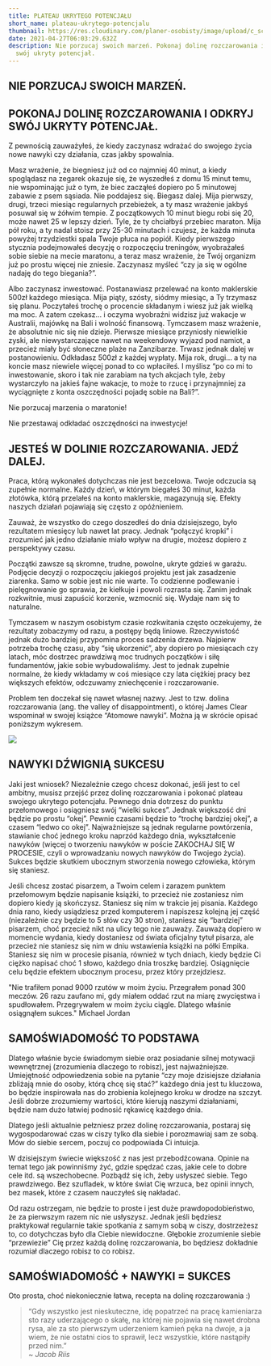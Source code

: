 ```yaml
---
title: PLATEAU UKRYTEGO POTENCJAŁU
short_name: plateau-ukrytego-potencjalu
thumbnail: https://res.cloudinary.com/planer-osobisty/image/upload/c_scale,f_auto,q_auto,w_1400/v1619505111/Grafika_do_tekst%C3%B3w_na_bloga_24_m7wx8b.png
date: 2021-04-27T06:03:29.632Z
description: Nie porzucaj swoich marzeń. Pokonaj dolinę rozczarowania i odkryj
  swój ukryty potencjał.
---
```

## NIE PORZUCAJ SWOICH MARZEŃ.

## POKONAJ DOLINĘ ROZCZAROWANIA I ODKRYJ SWÓJ UKRYTY POTENCJAŁ.

Z pewnością zauważyłeś, że kiedy zaczynasz wdrażać do swojego życia nowe nawyki czy działania, czas jakby spowalnia. 

Masz wrażenie, że biegniesz już od co najmniej 40 minut, a kiedy spoglądasz na zegarek okazuje się, że wyszedłeś z domu 15 minut temu, nie wspominając już o tym, że biec zacząłeś dopiero po 5 minutowej zabawie z psem sąsiada. Nie poddajesz się. Biegasz dalej. Mija pierwszy, drugi, trzeci miesiąc regularnych przebieżek, a ty masz wrażenie jakbyś posuwał się w żółwim tempie. Z początkowych 10 minut biegu robi się 20, może nawet 25 w lepszy dzień. Tyle, że ty chciałbyś przebiec maraton. Mija pół roku, a ty nadal stoisz przy 25-30 minutach i czujesz, że każda minuta powyżej trzydziestki spala Twoje płuca na popiół. Kiedy pierwszego stycznia podejmowałeś decyzję o rozpoczęciu treningów, wyobrażałeś sobie siebie na mecie maratonu, a teraz masz wrażenie, że Twój organizm już po prostu więcej nie zniesie. Zaczynasz myśleć “czy ja się w ogólne nadaję do tego biegania?”.

Albo zaczynasz inwestować. Postanawiasz przelewać na konto maklerskie 500zł każdego miesiąca. Mija piąty, szósty, siódmy miesiąc, a Ty trzymasz się planu. Poczytałeś trochę o procencie składanym i wiesz już jak wielką ma moc. A zatem czekasz… i oczyma wyobraźni widzisz już wakacje w Australii, majówkę na Bali i wolność finansową. Tymczasem masz wrażenie, że absolutnie nic się nie dzieje. Pierwsze miesiące przyniosły niewielkie zyski, ale niewystarczające nawet na weekendowy wyjazd pod namiot, a przecież miały być słoneczne plaże na Zanzibarze. Trwasz jednak dalej w postanowieniu. Odkładasz 500zł z każdej wypłaty. Mija rok, drugi… a ty na koncie masz niewiele więcej ponad to co wpłaciłeś. I myślisz “po co mi to inwestowanie, skoro i tak nie zarabiam na tych akcjach tyle, żeby wystarczyło na jakieś fajne wakacje, to może to rzucę i przynajmniej za wyciągnięte z konta oszczędności pojadę sobie na Bali?”.

Nie porzucaj marzenia o maratonie!

Nie przestawaj odkładać oszczędności na inwestycje!

## JESTEŚ W DOLINIE ROZCZAROWANIA. JEDŹ DALEJ.

Praca, którą wykonałeś dotychczas nie jest bezcelowa. Twoje odczucia są zupełnie normalne. Każdy dzień, w którym biegałeś 30 minut, każda złotówka, którą przelałeś na konto maklerskie, magazynują się. Efekty naszych działań pojawiają się często z opóźnieniem. 

Zauważ, że wszystko do czego doszedłeś do dnia dzisiejszego, było rezultatem miesięcy lub nawet lat pracy. Jednak “połączyć kropki” i zrozumieć jak jedno działanie miało wpływ na drugie, możesz dopiero z perspektywy czasu. 

Początki zawsze są skromne, trudne, powolne, ukryte gdzieś w garażu. Podjęcie decyzji o rozpoczęciu jakiegoś projektu jest jak zasadzenie ziarenka. Samo w sobie jest nic nie warte. To codzienne podlewanie i pielęgnowanie go sprawia, że kiełkuje i powoli rozrasta się. Zanim jednak rozkwitnie, musi zapuścić korzenie, wzmocnić się. Wydaje nam się to naturalne.

Tymczasem w naszym osobistym czasie rozkwitania często oczekujemy, że rezultaty zobaczymy od razu, a postępy będą liniowe. Rzeczywistość jednak dużo bardziej przypomina proces sadzenia drzewa. Najpierw potrzeba trochę czasu, aby “się ukorzenić”, aby dopiero po miesiącach czy latach, móc dostrzec prawdziwą moc trudnych początków i siłę fundamentów, jakie sobie wybudowaliśmy. Jest to jednak zupełnie normalne, że kiedy wkładamy w coś miesiące czy lata ciężkiej pracy bez większych efektów, odczuwamy zniechęcenie i rozczarowanie.

Problem ten doczekał się nawet własnej nazwy. Jest to tzw. dolina rozczarowania (ang. the valley of disappointment), o której James Clear wspominał w swojej książce “Atomowe nawyki”. Można ją w skrócie opisać poniższym wykresem.

![](https://res.cloudinary.com/planer-osobisty/image/upload/c_scale,f_auto,q_auto,w_1400/v1619503746/Grafika_do_tekst%C3%B3w_na_bloga_23_puzf0w.png)

## NAWYKI DŹWIGNIĄ SUKCESU

Jaki jest wniosek? Niezależnie czego chcesz dokonać, jeśli jest to cel ambitny, musisz przejść przez dolinę rozczarowania i pokonać plateau swojego ukrytego potencjału. Pewnego dnia dotrzesz do punktu przełomowego i osiągniesz swój “wielki sukces”. Jednak większość dni będzie po prostu “okej”. Pewnie czasami będzie to “trochę bardziej okej”, a czasem “ledwo co okej”. Najważniejsze są jednak regularne powtórzenia, stawianie choć jednego kroku naprzód każdego dnia, wykształcenie nawyków (więcej o tworzeniu nawyków w poście ZAKOCHAJ SIĘ W PROCESIE, czyli o wprowadzaniu nowych nawyków do Twojego życia). Sukces będzie skutkiem ubocznym stworzenia nowego człowieka, którym się staniesz.

Jeśli chcesz zostać pisarzem, a Twoim celem i zarazem punktem przełomowym będzie napisanie książki, to przecież nie zostaniesz nim dopiero kiedy ją skończysz. Staniesz się nim w trakcie jej pisania. Każdego dnia rano, kiedy usiądziesz przed komputerem i napiszesz kolejną jej część (niezależnie czy będzie to 5 słów czy 30 stron), staniesz się “bardziej” pisarzem, choć przecież nikt na ulicy tego nie zauważy. Zauważą dopiero w momencie wydania, kiedy dostaniesz od świata oficjalny tytuł pisarza, ale przecież nie staniesz się nim w dniu wstawienia książki na półki Empika. Staniesz się nim w procesie pisania, również w tych dniach, kiedy będzie Ci ciężko napisać choć 1 słowo, każdego dnia troszkę bardziej. Osiągnięcie celu będzie efektem ubocznym procesu, przez który przejdziesz. 

"Nie trafiłem ponad 9000 rzutów w moim życiu. Przegrałem ponad 300 meczów. 26 razu zaufano mi, gdy miałem oddać rzut na miarę zwycięstwa i spudłowałem. Przegrywałem w moim życiu ciągle. Dlatego właśnie osiągnąłem sukces." Michael Jordan

## SAMOŚWIADOMOŚĆ TO PODSTAWA

Dlatego właśnie bycie świadomym siebie oraz posiadanie silnej motywacji wewnętrznej (zrozumienia dlaczego to robisz), jest najważniejsze. Umiejętność odpowiedzenia sobie na pytanie “czy moje dzisiejsze działania zbliżają mnie do osoby, którą chcę się stać?” każdego dnia jest tu kluczowa, bo będzie inspirowała nas do zrobienia kolejnego kroku w drodze na szczyt. Jeśli dobrze zrozumiemy wartości, które kierują naszymi działaniami, będzie nam dużo łatwiej podnosić rękawicę każdego dnia. 

Dlatego jeśli aktualnie pełzniesz przez dolinę rozczarowania, postaraj się wygospodarować czas w ciszy tylko dla siebie i porozmawiaj sam ze sobą. Mów do siebie sercem, poczuj co podpowiada Ci intuicja. 

W dzisiejszym świecie większość z nas jest przebodźcowana. Opinie na temat tego jak powinniśmy żyć, gdzie spędzać czas, jakie cele to dobre cele itd. są wszechobecne. Pozbądź się ich, żeby usłyszeć siebie. Tego prawdziwego. Bez szufladek, w które świat Cię wrzuca, bez opinii innych, bez masek, które z czasem nauczyłeś się nakładać. 

Od razu ostrzegam, nie będzie to proste i jest duże prawdopodobieństwo, że za pierwszym razem nic nie usłyszysz. Jednak jeśli będziesz praktykował regularnie takie spotkania z samym sobą w ciszy, dostrzeżesz to, co dotychczas było dla Ciebie niewidoczne. Głębokie zrozumienie siebie “przewiezie” Cię przez każdą dolinę rozczarowania, bo będziesz dokładnie rozumiał dlaczego robisz to co robisz.

## SAMOŚWIADOMOŚĆ + NAWYKI = SUKCES

Oto prosta, choć niekoniecznie łatwa, recepta na dolinę rozczarowania :) 

> “Gdy wszystko jest nieskuteczne, idę popatrzeć na pracę kamieniarza sto razy uderzającego o skałę, na której nie pojawia się nawet drobna rysa, ale za sto pierwszym uderzeniem kamień pęka na dwoje, a ja wiem, że nie ostatni cios to sprawił, lecz wszystkie, które nastąpiły przed nim.”<br>
> ~ <cite>Jacob Riis</cite>
